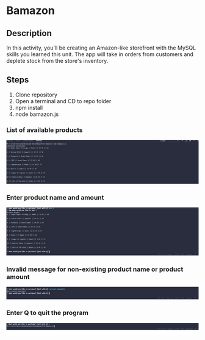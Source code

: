 # Bamazon

## Description 
In this activity, you'll be creating an Amazon-like storefront with the MySQL skills you learned this unit. The app will take in orders from customers and deplete stock from the store's inventory.

## Steps
1. Clone repository 
2. Open a terminal and CD to repo folder
3. npm install
4. node bamazon.js 

### List of available products 
![](images/inital.png)

### Enter product name and amount
![](images/purchase.png)

### Invalid message for non-existing product name or product amount
![](images/invalid.png)

### Enter Q to quit the program
![](images/quit.png)
